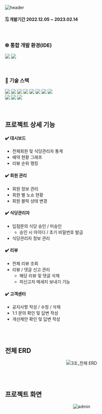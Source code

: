 ![header](https://capsule-render.vercel.app/api?type=waving&color=timeGradient&height=250&text=CatchTable&desc=Admin👥&descSize=30&descAlignY=60&animation=fadeIn&fontAlignY=35)

<div align="LEFT">
<h4> 🗓️ 개발기간 2022.12.05 ~ 2023.02.14 </h4> 
</div>
<br>
	
<h3>🌐 통합 개발 환경(IDE)</h3>
<div align="LEFT">
<img src="https://img.shields.io/badge/IntelliJIDEA-000000?style=flat&logo=INTELLIJIDEA&logoColor=white" />
<img src="https://img.shields.io/badge/Visual Studio Code-007ACC?style=flat&logo=Visual Studio Code&logoColor=white" />
</div>
<br>
<br>

<h3>🔗 기술 스택<br></h3>
<div align="LEFT">
	<img src="https://img.shields.io/badge/Java-007396?style=flat&logo=Java&logoColor=white" />
	<img src="https://img.shields.io/badge/HTML5-E34F26?style=flat&logo=HTML5&logoColor=white" />
	<img src="https://img.shields.io/badge/CSS3-1572B6?style=flat&logo=CSS3&logoColor=white" />
	<img src="https://img.shields.io/badge/JavaScript-lightgrey?style=flat&logo=JavaScript&logoColor=#F7DF1E" />
	<img src="https://img.shields.io/badge/jQuery-blueviolet?style=flat&logo=jQuery&logoColor=#0769AD" />
	<img src="https://img.shields.io/badge/Thymeleaf-green?style=flat&logo=Thymeleaf&logoColor=#005F0F" />
	<img src="https://img.shields.io/badge/Vue.js-yellowgreen?style=flat&logo=Vue.js&logoColor=#4FC08D" />
	<img src="https://img.shields.io/badge/ajax-007396?style=flat&logo=ajax&logoColor=white" />
	<br>
	<img src="https://img.shields.io/badge/Spring Boot-yellow?style=flat&logo=Spring Boot&logoColor=#6DB33F" />
	<img src="https://img.shields.io/badge/MySQL-9cf?style=flat&logo=MySQL&logoColor=#4479A1" />
  	<img src="https://img.shields.io/badge/JPA_Hibernate -59666C?style=flat&logo=Hibernate&logoColor=white" />
  </div>
  <br>
  <br>
  
## 프로젝트 상세 기능
#### ✔️ 대시보드<br>
  * 전체회원 및 식당관리자 통계
  * 예약 현황 그래프
  * 리뷰 순위 랭킹
#### ✔️ 회원 관리<br>
  * 회원 정보 관리
  * 회원 별 노쇼 현황
  * 회원 블락 상태 변경 
#### ✔️ 식당관리자<br>
  * 입점문의 식당 승인 / 미승인
    - 승인 시 아이디 / 초기 비밀번호 발급
  * 식당관리자 정보 관리
#### ✔️ 리뷰<br>
  * 전체 리뷰 조회
  * 리뷰 / 댓글 신고 관리 
    - 해당 리뷰 및 댓글 삭제
    - 피신고자 메세지 보내기 기능
#### ✔️ 고객센터<br>
  * 공지사항 작성 / 수정 / 삭제
  * 1:1 문의 확인 및 답변 작성
  * 개선제안 확인 및 답변 작성
 
 <br>
 <br>
 
## 전체 ERD
<div align="center">
  
![3조_전체 ERD](https://user-images.githubusercontent.com/104509621/228535181-81226047-4c21-4e50-9064-2c8f8121ec6a.png)

</div>
  <br>
  <br>
  
## 프로젝트 화면
<div align="center">

![admin](https://user-images.githubusercontent.com/104509621/228546832-4e3641c8-6d66-4833-94ac-91e453aecc5d.gif)

</div>
